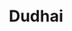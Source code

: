 ---
title: "Dudhai"
title_bn: "দুধাই"
description: "It started from the Panchat and Boyra Swamp at etna , kishorgonj and falls into The dhonu river at ferry ghat after passing Kamarpur, kandipara, Shimla and Barshikubar."
---